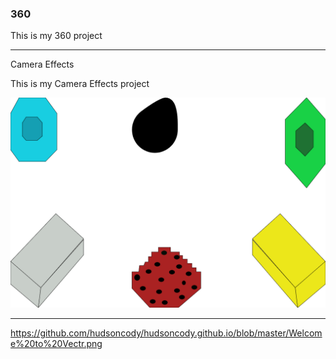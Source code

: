 

### 360

This is my 360 project

<script src="//360.vizor.io/scripts/embed.js" data-vizorurl="https://360.vizor.io/embed/v/p6a1p" ></script>

***
Camera Effects

This is my Camera Effects project

![picture_title](Welcome_to_vectr.PNG?raw=true "Optional Title")


***
https://github.com/hudsoncody/hudsoncody.github.io/blob/master/Welcome%20to%20Vectr.png
